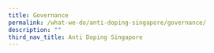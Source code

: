 ```yaml
---
title: Governance
permalink: /what-we-do/anti-doping-singapore/governance/
description: ""
third_nav_title: Anti Doping Singapore
---
```


